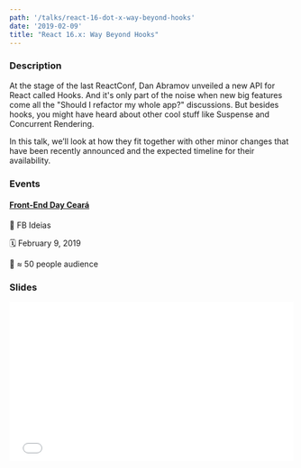```yaml
---
path: '/talks/react-16-dot-x-way-beyond-hooks'
date: '2019-02-09'
title: "React 16.x: Way Beyond Hooks"
---
```


### Description

At the stage of the last ReactConf, Dan Abramov unveiled a new API for React called Hooks. And it's only part of the noise when new big features come all the "Should I refactor my whole app?" discussions. But besides hooks, you might have heard about other cool stuff like Suspense and Concurrent Rendering.

In this talk, we’ll look at how they fit together with other minor changes that have been recently announced and the expected timeline for their availability.

### Events

#### [Front-End Day Ceará](https://www.sympla.com.br/front-end-day__424487)

📍 FB Ideias

🗓️ February 9, 2019

👥 ≈ 50 people audience

### Slides

<div style="left: 0; width: 100%; height: 0; position: relative; padding-bottom: 56.1987%;"><iframe src="//speakerdeck.com/player/27390ccd867941d2af92ae9d2871ff4a" style="border: 0; top: 0; left: 0; width: 100%; height: 100%; position: absolute;" allowfullscreen scrolling="no" allow="autoplay; encrypted-media"></iframe></div>

